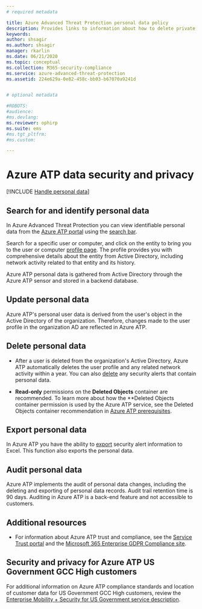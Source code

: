 ```yaml
---
# required metadata

title: Azure Advanced Threat Protection personal data policy
description: Provides links to information about how to delete private information and personal data from Azure ATP.
keywords:
author: shsagir
ms.author: shsagir
manager: rkarlin
ms.date: 06/21/2020
ms.topic: conceptual
ms.collection: M365-security-compliance
ms.service: azure-advanced-threat-protection
ms.assetid: 224e629a-0e82-458c-bb03-b67070a9241d


# optional metadata

#ROBOTS:
#audience:
#ms.devlang:
ms.reviewer: ophirp
ms.suite: ems
#ms.tgt_pltfrm:
#ms.custom:

---
```


# Azure ATP data security and privacy

[!INCLUDE [Handle personal data](../includes/gdpr-intro-sentence.md)]

## Search for and identify personal data

In Azure Advanced Threat Protection you can view identifiable personal data from the [Azure ATP portal](workspace-portal.md) using the [search bar](workspace-portal.md#search-bar).

Search for a specific user or computer, and click on the entity to bring you to the user or computer [profile page](entity-profiles.md). The profile provides you with comprehensive details about the entity from Active Directory, including network activity related to that entity and its history.

Azure ATP personal data is gathered from Active Directory through the Azure ATP sensor and stored in a backend database.

## Update personal data

Azure ATP's personal user data is derived from the user's object in the Active Directory of the organization. Therefore, changes made to the user profile in the organization AD are reflected in Azure ATP.


## Delete personal data

- After a user is deleted from the organization's Active Directory, Azure ATP automatically deletes the user profile and any related network activity within a year. You can also [delete](working-with-suspicious-activities.md#review-suspicious-activities-on-the-attack-time-line) any security alerts that contain personal data.

- **Read-only** permissions on the **Deleted Objects** container are recommended. To learn more about how the **Deleted Objects container permission is used by the Azure ATP service, see the Deleted Objects container recommendation in [Azure ATP prerequisites](https://docs.microsoft.com/azure-advanced-threat-protection/atp-prerequisites#before-you-start).

## Export personal data

In Azure ATP you have the ability to [export](working-with-suspicious-activities.md#review-suspicious-activities-on-the-attack-time-line) security alert information to Excel. This function also exports the personal data.

## Audit personal data

Azure ATP implements the audit of personal data changes, including the deleting and exporting of personal data records. Audit trail retention time is 90 days. Auditing in Azure ATP is a back-end feature and not accessible to customers.

## Additional resources

- For information about Azure ATP trust and compliance, see the [Service Trust portal](https://servicetrust.microsoft.com/ViewPage/GDPRGetStarted) and the [Microsoft 365 Enterprise GDPR Compliance site](https://docs.microsoft.com/microsoft-365/compliance/gdpr?view=o365-worldwide).

## Security and privacy for Azure ATP US Government GCC High customers
For additional information on Azure ATP compliance standards and location of customer data for US Government GCC High customers, review the [Enterprise Mobility + Security for US Government service description](https://docs.microsoft.com/enterprise-mobility-security/solutions/ems-govt-service-description).